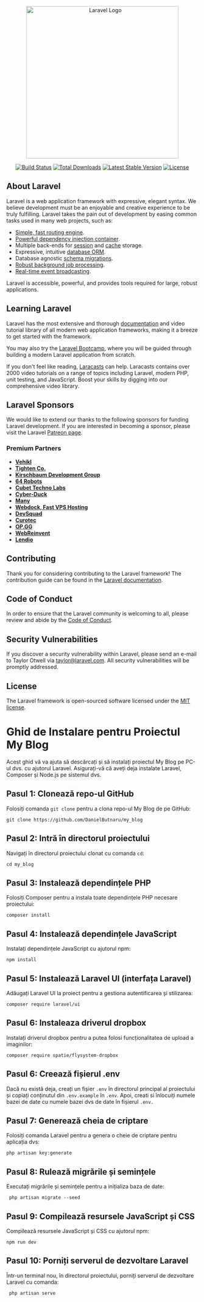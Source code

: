 <p align="center"><a href="https://laravel.com" target="_blank"><img src="https://raw.githubusercontent.com/laravel/art/master/logo-lockup/5%20SVG/2%20CMYK/1%20Full%20Color/laravel-logolockup-cmyk-red.svg" width="400" alt="Laravel Logo"></a></p>

<p align="center">
<a href="https://github.com/laravel/framework/actions"><img src="https://github.com/laravel/framework/workflows/tests/badge.svg" alt="Build Status"></a>
<a href="https://packagist.org/packages/laravel/framework"><img src="https://img.shields.io/packagist/dt/laravel/framework" alt="Total Downloads"></a>
<a href="https://packagist.org/packages/laravel/framework"><img src="https://img.shields.io/packagist/v/laravel/framework" alt="Latest Stable Version"></a>
<a href="https://packagist.org/packages/laravel/framework"><img src="https://img.shields.io/packagist/l/laravel/framework" alt="License"></a>
</p>

## About Laravel

Laravel is a web application framework with expressive, elegant syntax. We believe development must be an enjoyable and creative experience to be truly fulfilling. Laravel takes the pain out of development by easing common tasks used in many web projects, such as:

-   [Simple, fast routing engine](https://laravel.com/docs/routing).
-   [Powerful dependency injection container](https://laravel.com/docs/container).
-   Multiple back-ends for [session](https://laravel.com/docs/session) and [cache](https://laravel.com/docs/cache) storage.
-   Expressive, intuitive [database ORM](https://laravel.com/docs/eloquent).
-   Database agnostic [schema migrations](https://laravel.com/docs/migrations).
-   [Robust background job processing](https://laravel.com/docs/queues).
-   [Real-time event broadcasting](https://laravel.com/docs/broadcasting).

Laravel is accessible, powerful, and provides tools required for large, robust applications.

## Learning Laravel

Laravel has the most extensive and thorough [documentation](https://laravel.com/docs) and video tutorial library of all modern web application frameworks, making it a breeze to get started with the framework.

You may also try the [Laravel Bootcamp](https://bootcamp.laravel.com), where you will be guided through building a modern Laravel application from scratch.

If you don't feel like reading, [Laracasts](https://laracasts.com) can help. Laracasts contains over 2000 video tutorials on a range of topics including Laravel, modern PHP, unit testing, and JavaScript. Boost your skills by digging into our comprehensive video library.

## Laravel Sponsors

We would like to extend our thanks to the following sponsors for funding Laravel development. If you are interested in becoming a sponsor, please visit the Laravel [Patreon page](https://patreon.com/taylorotwell).

### Premium Partners

-   **[Vehikl](https://vehikl.com/)**
-   **[Tighten Co.](https://tighten.co)**
-   **[Kirschbaum Development Group](https://kirschbaumdevelopment.com)**
-   **[64 Robots](https://64robots.com)**
-   **[Cubet Techno Labs](https://cubettech.com)**
-   **[Cyber-Duck](https://cyber-duck.co.uk)**
-   **[Many](https://www.many.co.uk)**
-   **[Webdock, Fast VPS Hosting](https://www.webdock.io/en)**
-   **[DevSquad](https://devsquad.com)**
-   **[Curotec](https://www.curotec.com/services/technologies/laravel/)**
-   **[OP.GG](https://op.gg)**
-   **[WebReinvent](https://webreinvent.com/?utm_source=laravel&utm_medium=github&utm_campaign=patreon-sponsors)**
-   **[Lendio](https://lendio.com)**

## Contributing

Thank you for considering contributing to the Laravel framework! The contribution guide can be found in the [Laravel documentation](https://laravel.com/docs/contributions).

## Code of Conduct

In order to ensure that the Laravel community is welcoming to all, please review and abide by the [Code of Conduct](https://laravel.com/docs/contributions#code-of-conduct).

## Security Vulnerabilities

If you discover a security vulnerability within Laravel, please send an e-mail to Taylor Otwell via [taylor@laravel.com](mailto:taylor@laravel.com). All security vulnerabilities will be promptly addressed.

## License

The Laravel framework is open-sourced software licensed under the [MIT license](https://opensource.org/licenses/MIT).

# Ghid de Instalare pentru Proiectul My Blog

Acest ghid vă va ajuta să descărcați și să instalați proiectul My Blog pe PC-ul dvs. cu ajutorul Laravel. Asigurați-vă că aveți deja instalate Laravel, Composer și Node.js pe sistemul dvs.

## Pasul 1: Clonează repo-ul GitHub

Folosiți comanda `git clone` pentru a clona repo-ul My Blog de pe GitHub:

```shell
git clone https://github.com/DanielButnaru/my_blog
```

## Pasul 2: Intră în directorul proiectului

Navigați în directorul proiectului clonat cu comanda `cd`:

```shell
cd my_blog
```

## Pasul 3: Instalează dependințele PHP

Folosiți Composer pentru a instala toate dependințele PHP necesare proiectului:

```shell
composer install
```

## Pasul 4: Instalează dependințele JavaScript

Instalați dependințele JavaScript cu ajutorul npm:

```shell
npm install
```

## Pasul 5: Instalează Laravel UI (interfața Laravel)

Adăugați Laravel UI la proiect pentru a gestiona autentificarea și stilizarea:

```shell
composer require laravel/ui
```

## Pasul 6: Instaleaza driverul dropbox

Instalați driverul dropbox pentru a putea folosi funcționalitatea de upload a imaginilor:

```shell
composer require spatie/flysystem-dropbox
```


## Pasul 6: Creează fișierul .env

Dacă nu există deja, creați un fișier `.env` în directorul principal al proiectului și copiați conținutul din `.env.example` în `.env`. Apoi, creati si înlocuiți numele bazei de date cu numele bazei dvs de date în fișierul `.env.`

## Pasul 7: Generează cheia de criptare

Folosiți comanda Laravel pentru a genera o cheie de criptare pentru aplicația dvs:

```shell
php artisan key:generate
```

## Pasul 8: Rulează migrările și semințele

Executați migrările și semințele pentru a inițializa baza de date:

```shell
 php artisan migrate --seed
 ```

## Pasul 9: Compilează resursele JavaScript și CSS

Compilează resursele JavaScript și CSS cu ajutorul npm:

```shell
npm run dev
```

## Pasul 10: Porniți serverul de dezvoltare Laravel

Într-un terminal nou, în directorul proiectului, porniți serverul de dezvoltare Laravel cu comanda:

```shell
 php artisan serve
 ```

